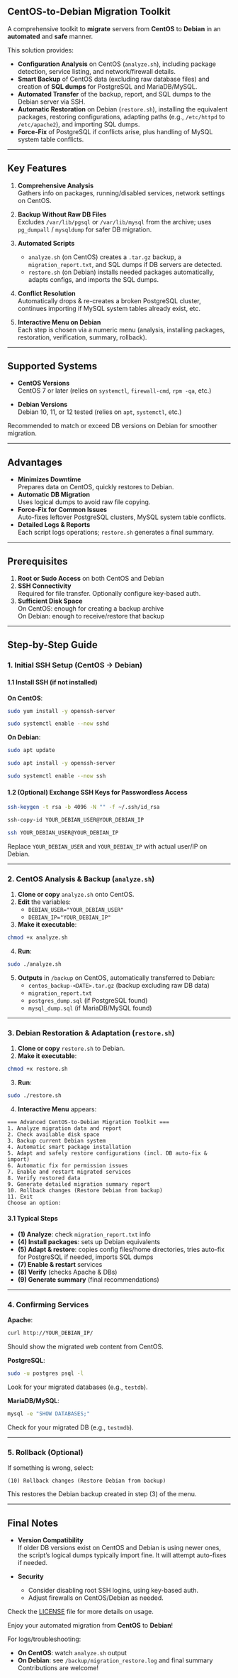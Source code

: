 ## CentOS-to-Debian Migration Toolkit

A comprehensive toolkit to **migrate** servers from **CentOS** to **Debian** in an **automated** and **safe** manner.

This solution provides:

- **Configuration Analysis** on CentOS (`analyze.sh`), including package detection, service listing, and network/firewall details.
- **Smart Backup** of CentOS data (excluding raw database files) and creation of **SQL dumps** for PostgreSQL and MariaDB/MySQL.
- **Automated Transfer** of the backup, report, and SQL dumps to the Debian server via SSH.
- **Automatic Restoration** on Debian (`restore.sh`), installing the equivalent packages, restoring configurations, adapting paths (e.g., `/etc/httpd` to `/etc/apache2`), and importing SQL dumps.
- **Force-Fix** of PostgreSQL if conflicts arise, plus handling of MySQL system table conflicts.

---

## Key Features

1. **Comprehensive Analysis**  
   Gathers info on packages, running/disabled services, network settings on CentOS.

2. **Backup Without Raw DB Files**  
   Excludes `/var/lib/pgsql` or `/var/lib/mysql` from the archive; uses `pg_dumpall` / `mysqldump` for safer DB migration.

3. **Automated Scripts**  
   - `analyze.sh` (on CentOS) creates a `.tar.gz` backup, a `migration_report.txt`, and SQL dumps if DB servers are detected.
   - `restore.sh` (on Debian) installs needed packages automatically, adapts configs, and imports the SQL dumps.

4. **Conflict Resolution**  
   Automatically drops & re-creates a broken PostgreSQL cluster, continues importing if MySQL system tables already exist, etc.

5. **Interactive Menu on Debian**  
   Each step is chosen via a numeric menu (analysis, installing packages, restoration, verification, summary, rollback).

---

## Supported Systems

- **CentOS Versions**  
  CentOS 7 or later (relies on `systemctl`, `firewall-cmd`, `rpm -qa`, etc.)

- **Debian Versions**  
  Debian 10, 11, or 12 tested (relies on `apt`, `systemctl`, etc.)

Recommended to match or exceed DB versions on Debian for smoother migration.

---

## Advantages

- **Minimizes Downtime**  
  Prepares data on CentOS, quickly restores to Debian.
- **Automatic DB Migration**  
  Uses logical dumps to avoid raw file copying.
- **Force-Fix for Common Issues**  
  Auto-fixes leftover PostgreSQL clusters, MySQL system table conflicts.
- **Detailed Logs & Reports**  
  Each script logs operations; `restore.sh` generates a final summary.

---

## Prerequisites

1. **Root or Sudo Access** on both CentOS and Debian  
2. **SSH Connectivity**  
   Required for file transfer. Optionally configure key-based auth.
3. **Sufficient Disk Space**  
   On CentOS: enough for creating a backup archive  
   On Debian: enough to receive/restore that backup

---

## Step-by-Step Guide

### 1. Initial SSH Setup (CentOS → Debian)

#### 1.1 Install SSH (if not installed)

**On CentOS**:
```bash
sudo yum install -y openssh-server
```
```bash
sudo systemctl enable --now sshd
```

**On Debian**:
```bash
sudo apt update
```
```bash
sudo apt install -y openssh-server
```
```bash
sudo systemctl enable --now ssh
```

#### 1.2 (Optional) Exchange SSH Keys for Passwordless Access

```bash
ssh-keygen -t rsa -b 4096 -N "" -f ~/.ssh/id_rsa
```
```bash
ssh-copy-id YOUR_DEBIAN_USER@YOUR_DEBIAN_IP
```
```bash
ssh YOUR_DEBIAN_USER@YOUR_DEBIAN_IP
```
Replace `YOUR_DEBIAN_USER` and `YOUR_DEBIAN_IP` with actual user/IP on Debian.

---

### 2. CentOS Analysis & Backup (`analyze.sh`)

1. **Clone or copy** `analyze.sh` onto CentOS.
2. **Edit** the variables:
   - `DEBIAN_USER="YOUR_DEBIAN_USER"`
   - `DEBIAN_IP="YOUR_DEBIAN_IP"`
3. **Make it executable**:
```bash
chmod +x analyze.sh
```
4. **Run**:
```bash
sudo ./analyze.sh
```
5. **Outputs** in `/backup` on CentOS, automatically transferred to Debian:
   - `centos_backup-<DATE>.tar.gz` (backup excluding raw DB data)
   - `migration_report.txt`
   - `postgres_dump.sql` (if PostgreSQL found)
   - `mysql_dump.sql` (if MariaDB/MySQL found)

---

### 3. Debian Restoration & Adaptation (`restore.sh`)

1. **Clone or copy** `restore.sh` to Debian.
2. **Make it executable**:
```bash
chmod +x restore.sh
```
3. **Run**:
```bash
sudo ./restore.sh
```
4. **Interactive Menu** appears:
```
=== Advanced CentOS-to-Debian Migration Toolkit ===
1. Analyze migration data and report
2. Check available disk space
3. Backup current Debian system
4. Automatic smart package installation
5. Adapt and safely restore configurations (incl. DB auto-fix & import)
6. Automatic fix for permission issues
7. Enable and restart migrated services
8. Verify restored data
9. Generate detailed migration summary report
10. Rollback changes (Restore Debian from backup)
11. Exit
Choose an option:
```

#### 3.1 Typical Steps
- **(1) Analyze**: check `migration_report.txt` info  
- **(4) Install packages**: sets up Debian equivalents  
- **(5) Adapt & restore**: copies config files/home directories, tries auto-fix for PostgreSQL if needed, imports SQL dumps  
- **(7) Enable & restart** services  
- **(8) Verify** (checks Apache & DBs)  
- **(9) Generate summary** (final recommendations)

---

### 4. Confirming Services

**Apache**:
```bash
curl http://YOUR_DEBIAN_IP/
```
Should show the migrated web content from CentOS.

**PostgreSQL**:
```bash
sudo -u postgres psql -l
```
Look for your migrated databases (e.g., `testdb`).

**MariaDB/MySQL**:
```bash
mysql -e "SHOW DATABASES;"
```
Check for your migrated DB (e.g., `testmdb`).

---

### 5. Rollback (Optional)

If something is wrong, select:
```
(10) Rollback changes (Restore Debian from backup)
```
This restores the Debian backup created in step (3) of the menu.

---

## Final Notes

- **Version Compatibility**  
  If older DB versions exist on CentOS and Debian is using newer ones, the script’s logical dumps typically import fine. It will attempt auto-fixes if needed.

- **Security**  
  - Consider disabling root SSH logins, using key-based auth.  
  - Adjust firewalls on CentOS/Debian as needed.

Check the [LICENSE](LICENSE) file for more details on usage.

Enjoy your automated migration from **CentOS** to **Debian**!  

For logs/troubleshooting:
- **On CentOS**: watch `analyze.sh` output  
- **On Debian**: see `/backup/migration_restore.log` and final summary  
Contributions are welcome!
